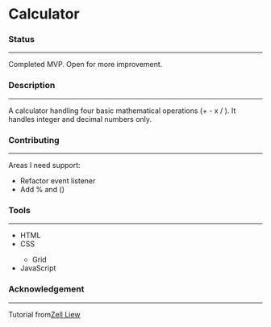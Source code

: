 # Calculator
<h3>Status</h3>
<hr>
<p>Completed MVP. Open for more improvement.</p>
<h3>Description</h3>
<hr>
<p>A calculator handling four basic mathematical operations (+ - x / ). It handles integer and decimal numbers only.</p>
<h3>Contributing</h3>
<hr>
<p>Areas I need support:</p>
<ul>
    <li>Refactor event listener</li>
    <li>Add % and () </li>
</ul>
<h3>Tools</h3>
<hr>
<ul>
    <li>HTML</li>
    <li>CSS</li>
        <ul>
            <li>Grid</li>
        </ul>
    <li>JavaScript</li>
</ul>
<h3>Acknowledgement</h3>
<hr>
<p>Tutorial from<a href="https://www.freecodecamp.org/news/how-to-build-an-html-calculator-app-from-scratch-using-javascript-4454b8714b98/">Zell Liew</a></p>

